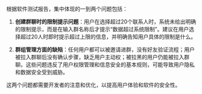 根据软件测试报告，集中体现的一到两个问题包括：

1. **创建群聊时的限制提示问题**：用户在选择超过20个联系人时，系统未给出明确的限制提示，而是在输入群名称后才提示“数据超过系统限制”。建议在用户选择超过20人时即时提示超过上限的信息，并明确告知用户具体的限制是什么。

2. **群组管理方面的缺陷**：任何用户都可以被邀请进群，没有好友验证流程；用户被拉入群聊后没有确认步骤，缺乏用户主动权；被拉黑的用户仍能被拉入群聊。这些问题违反了用户权限管理和信息安全的基本规则，可能导致用户隐私和数据安全受到威胁。

这两个问题都需要开发者的注意和优化，以提高用户体验和软件的安全性。